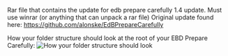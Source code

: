 Rar file that contains the update for edb prepare carefully 1.4 update. Must use winrar (or anything that can unpack a rar file)
Original update found here: https://github.com/alonske/EdBPrepareCarefully

How your folder structure should look at the root of your EBD Prepare Carefully:
![How your folder structure should look](https://user-images.githubusercontent.com/19786531/198818806-3ad7e3f6-bc64-4213-93e6-c082fa5f986e.png)
